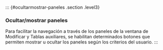 ::: {#ocultarmostrar-paneles .section .level3}
### Ocultar/mostrar paneles

Para facilitar la navegación a través de los paneles de la ventana de
Modificar y Tablas auxiliares, se habilitan determinados botones que
permiten mostrar u ocultar los paneles según los criterios del usuario.
:::
